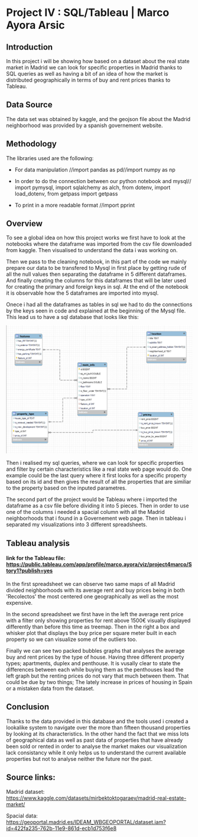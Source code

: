 # Project IV : SQL/Tableau | Marco Ayora Arsic

## Introduction

In this project i will be showing how based on a dataset about the real state market in Madrid we can look for specific properties in Madrid thanks to SQL queries as well as having a bit of an idea of how the market is distributed geographically in terms of buy and rent prices thanks to Tableau.

## Data Source 

The data set was obtained by kaggle, and the geojson file about the Madrid neighborhood was provided by a spanish governement website.

## Methodology

The libraries used are the following:
- For data manipulation //import pandas as pd//import numpy as np

- In order to do the connection between our python notebook and mysql// import pymysql, import sqlalchemy as alch, from dotenv, import load_dotenv, from getpass import getpass

- To print in a more readable format //import pprint

## Overview

To see a global idea on how this project works we first have to look at the notebooks where the dataframe was imported from the csv file downloaded from kaggle. Then visualised to understand the data i was working on.

Then we pass to the cleaning notebook,  in this part of the code we mainly prepare our data to be transfered to Mysql in first place by getting rude of all the null values then separating the dataframe in 5 different dataframes. And finally creating the columns for this dataframes that will be later used for creating the primary and foreign keys in sql.
At the end of the notebook it is observable how the 5 dataframes are imported into mysql.

Onece i had all the dataframes as tables in sql we had to do the connections by the keys seen in code and explained at the beginning of the Mysql file. This lead us to have a sql database that looks like this:

![Alt text](image.png)


Then i realised my sql queries, where we can look for specific properties and filter by certain characteristics like a real state web page would do. One example could be the last query where it first looks for a specific property based on its id and then gives the result of all the properties that are similiar to the property based on the inputed parametres.

The second part of the project would be Tableau where i imported the dataframe as a csv file before dividing it into 5 pieces. Then in order to use one of the columns i needed a spacial column with all the Madrid neighborhoods that i found in a Governement web page. Then in tableau i separated my visualizations into 3 different spreadsheets.

## Tableau analysis

#### link for the Tableau file: https://public.tableau.com/app/profile/marco.ayora/viz/project4marco/Story1?publish=yes

In the first spreadsheet we can observe two same maps of all Madrid divided neighborhoods with its average rent and buy prices being in both 'Recolectos' the most centered one geographically as well as the most expensive.

In the second spreadsheet we first have in the left  the average rent price with a filter only showing properties for rent above 1500€ visually displayed differently than before this time as treemap. Then in the right a box and whisker plot that displays the buy price per square meter built in each property so we can visualize some of the outliers too.

Finally we can see two packed bubbles graphs that analyses the average buy and rent prices by the type of house. Having three different property types; apartments, duplex and penthouse. It is vusally clear to state the differences between each while buying them as the penthouses lead the left graph but the renting prices do not vary that much between them. That could be due by two things; The lately increase in prices of housing in Spain or a mistaken data from the dataset.


## Conclusion

Thanks to the data provided in this database and the tools used i created a lookalike system to navigate over the more than  fifteen thousand properties by looking at its characteristics. In the other hand the fact that we miss lots of geographical data as well as past data of properties that have already been sold or rented in order to analyse the market makes our visualization lack consistancy while it only helps us to understand the current available properties but not to analyse neither the future nor the past.

## Source links:

Madrid dataset: https://www.kaggle.com/datasets/mirbektoktogaraev/madrid-real-estate-market/

Spacial data: https://geoportal.madrid.es/IDEAM_WBGEOPORTAL/dataset.iam?id=422fa235-762b-11e9-861d-ecb1d753f6e8
